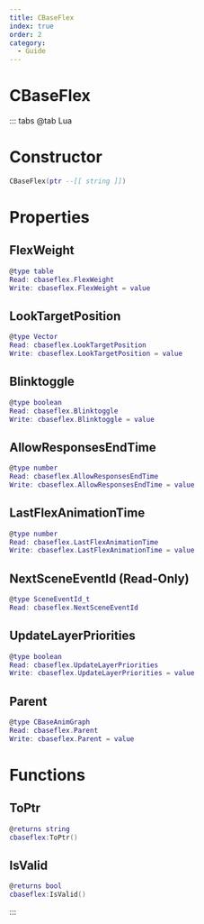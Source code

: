 ```yaml
---
title: CBaseFlex
index: true
order: 2
category:
  - Guide
---
```


# CBaseFlex

::: tabs
@tab Lua
# Constructor
```lua
CBaseFlex(ptr --[[ string ]])
```
# Properties
## FlexWeight 
```lua
@type table
Read: cbaseflex.FlexWeight
Write: cbaseflex.FlexWeight = value
```
## LookTargetPosition 
```lua
@type Vector
Read: cbaseflex.LookTargetPosition
Write: cbaseflex.LookTargetPosition = value
```
## Blinktoggle 
```lua
@type boolean
Read: cbaseflex.Blinktoggle
Write: cbaseflex.Blinktoggle = value
```
## AllowResponsesEndTime 
```lua
@type number
Read: cbaseflex.AllowResponsesEndTime
Write: cbaseflex.AllowResponsesEndTime = value
```
## LastFlexAnimationTime 
```lua
@type number
Read: cbaseflex.LastFlexAnimationTime
Write: cbaseflex.LastFlexAnimationTime = value
```
## NextSceneEventId (Read-Only)
```lua
@type SceneEventId_t
Read: cbaseflex.NextSceneEventId
```
## UpdateLayerPriorities 
```lua
@type boolean
Read: cbaseflex.UpdateLayerPriorities
Write: cbaseflex.UpdateLayerPriorities = value
```
## Parent 
```lua
@type CBaseAnimGraph
Read: cbaseflex.Parent
Write: cbaseflex.Parent = value
```
# Functions
## ToPtr
```lua
@returns string
cbaseflex:ToPtr()
```
## IsValid
```lua
@returns bool
cbaseflex:IsValid()
```

:::